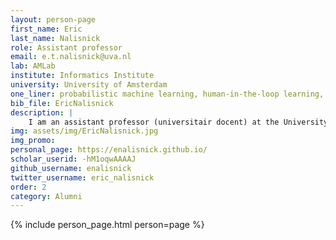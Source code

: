 ```yaml
---
layout: person-page
first_name: Eric
last_name: Nalisnick
role: Assistant professor
email: e.t.nalisnick@uva.nl
lab: AMLab
institute: Informatics Institute
university: University of Amsterdam
one_liner: probabilistic machine learning, human-in-the-loop learning, specifying prior knowledge, detecting distribution shift, quantifying uncertainty in deep learning, applications to sign language processing
bib_file: EricNalisnick
description: |
    I am an assistant professor (universitair docent) at the University of Amsterdam. My research interests span statistical machine learning and probabilistic modeling, with an emphasis on human-in-the-loop learning, specifying prior knowledge, detecting distribution shift, and quantifying uncertainty in deep learning. I previously was a postdoctoral researcher at the University of Cambridge and a PhD student at the University of California, Irvine. I have also held research positions at DeepMind, Microsoft, Twitter, and Amazon. I am an ELLIS scholar, and my research is supported by an NWO Veni fellowship.
img: assets/img/EricNalisnick.jpg
img_promo:
personal_page: https://enalisnick.github.io/
scholar_userid: -hM1oqwAAAAJ
github_username: enalisnick
twitter_username: eric_nalisnick
order: 2
category: Alumni
---
```


{% include person_page.html person=page %}
